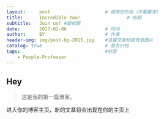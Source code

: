 ```yaml
---
layout:     post   				    # 使用的布局（不需要改）
title:      Incredible You! 				# 标题 
subtitle:   Join us! #副标题
date:       2017-02-06 				# 时间
author:     BY 						# 作者
header-img: img/post-bg-2015.jpg 	#这篇文章标题背景图片
catalog: true 						# 是否归档
tags:								#标签
    - People-Professor
---
```


## Hey

>这是我的第一篇博客。

进入你的博客主页，新的文章将会出现在你的主页上
